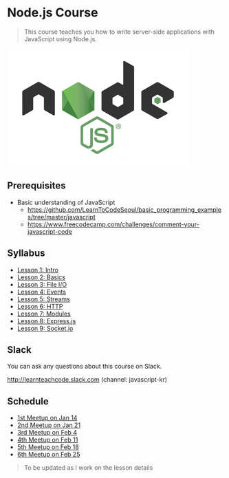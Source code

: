 # Node.js Course

> This course teaches you how to write server-side applications with JavaScript using Node.js.

![nodejs-logo](nodejs-logo.png)

## Prerequisites
- Basic understanding of JavaScript
	- https://github.com/LearnToCodeSeoul/basic_programming_examples/tree/master/javascript
	- https://www.freecodecamp.com/challenges/comment-your-javascript-code

## Syllabus
- [Lesson 1: Intro](/lesson1/)
- [Lesson 2: Basics](/lesson2/)
- [Lesson 3: File I/O](/lesson3/)
- [Lesson 4: Events](/lesson4/)
- [Lesson 5: Streams](/lesson5/)
- [Lesson 6: HTTP](/lesson6/)
- [Lesson 7: Modules](/lesson7/)
- [Lesson 8: Express.js](/lesson8/)
- [Lesson 9: Socket.io](/lesson9/)

## Slack

You can ask any questions about this course on Slack.

http://learnteachcode.slack.com (channel: javascript-kr)

## Schedule
- [1st Meetup on Jan 14](https://www.meetup.com/Learn-Teach-Code-Seoul/events/236563042/)
- [2nd Meetup on Jan 21](https://www.meetup.com/Learn-Teach-Code-Seoul/events/236918324/)
- [3rd Meetup on Feb 4](https://www.meetup.com/Learn-Teach-Code-Seoul/events/237089471/)
- [4th Meetup on Feb 11](https://www.meetup.com/Learn-Teach-Code-Seoul/events/237283260/)
- [5th Meetup on Feb 18](https://www.meetup.com/Learn-Teach-Code-Seoul/events/237542927/)
- [6th Meetup on Feb 25](https://www.meetup.com/Learn-Teach-Code-Seoul/events/237777463/)


> To be updated as I work on the lesson details
